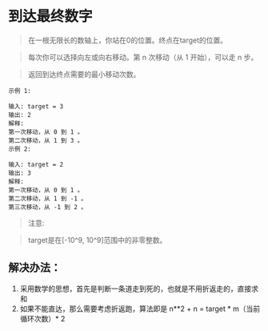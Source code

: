 # 到达最终数字

> 在一根无限长的数轴上，你站在0的位置。终点在target的位置。

> 每次你可以选择向左或向右移动。第 n 次移动（从 1 开始），可以走 n 步。

> 返回到达终点需要的最小移动次数。

```
示例 1:

输入: target = 3
输出: 2
解释:
第一次移动，从 0 到 1 。
第二次移动，从 1 到 3 。
示例 2:

输入: target = 2
输出: 3
解释:
第一次移动，从 0 到 1 。
第二次移动，从 1 到 -1 。
第三次移动，从 -1 到 2 。
```

> 注意:

> target是在[-10^9, 10^9]范围中的非零整数。



## 解决办法：
1. 采用数学的思想，首先是判断一条道走到死的，也就是不用折返走的，直接求和
2. 如果不能直达，那么需要考虑折返跑，算法即是 n**2 + n = target * m（当前循环次数）* 2

